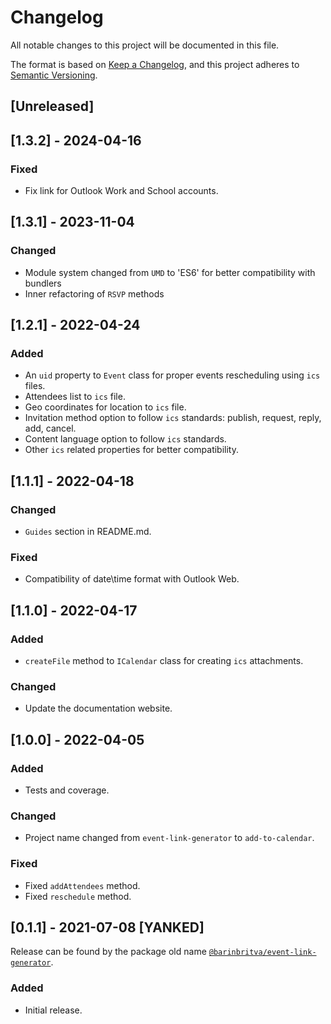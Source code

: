 # Changelog
All notable changes to this project will be documented in this file.

The format is based on [Keep a Changelog](https://keepachangelog.com/en/1.1.0/),
and this project adheres to [Semantic Versioning](https://semver.org/spec/v2.0.0.html).

## [Unreleased]

## [1.3.2] - 2024-04-16

### Fixed

- Fix link for Outlook Work and School accounts.

## [1.3.1] - 2023-11-04

### Changed

- Module system changed from `UMD` to 'ES6' for better compatibility with bundlers
- Inner refactoring of `RSVP` methods

## [1.2.1] - 2022-04-24

### Added

- An `uid` property to `Event` class for proper events rescheduling using `ics` files.
- Attendees list to `ics` file.
- Geo coordinates for location to `ics` file.
- Invitation method option to follow `ics` standards: publish, request, reply, add, cancel.
- Content language option to follow `ics` standards.
- Other `ics` related properties for better compatibility.

## [1.1.1] - 2022-04-18

### Changed

- `Guides` section in README.md.

### Fixed

- Compatibility of date\time format with Outlook Web.

## [1.1.0] - 2022-04-17

### Added

- `createFile` method to `ICalendar` class for creating `ics` attachments.

### Changed

- Update the documentation website.

## [1.0.0] - 2022-04-05

### Added

- Tests and coverage.

### Changed

- Project name changed from `event-link-generator` to `add-to-calendar`.

### Fixed

- Fixed `addAttendees` method.
- Fixed `reschedule` method.

## [0.1.1] - 2021-07-08 [YANKED]

Release can be found by the package old name [`@barinbritva/event-link-generator`](https://www.npmjs.com/package/@barinbritva/event-link-generator).

### Added

- Initial release.

